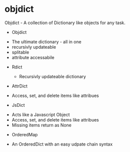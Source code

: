 # objdict
Objdict - A collection of Dictionary like objects for any task.

* Objdict
 - The ultimate dictionary - all in one
 - recursivly updateable 
 - splitable
 - attribute accessabile
 
* Rdict
  - Recursivly updateable dictionary
 
* AttrDict
 - Access, set, and delete items like attribues

* JsDict
 - Acts like a Javascript Object
 - Access, set, and delete items like attribues
 - Missing items return as None
 
* OrderedMap
 - An OrderedDict with an easy udpate chain syntax


